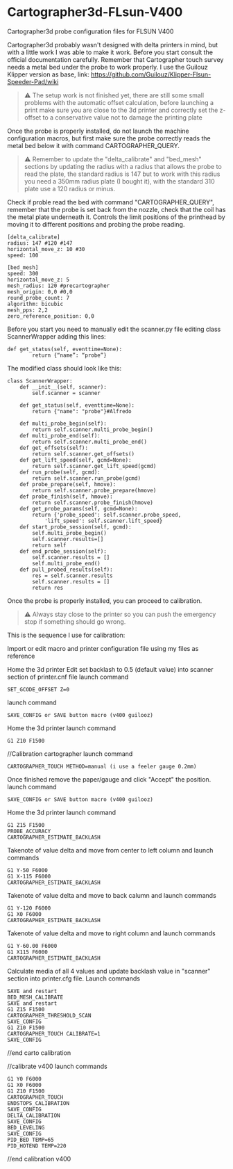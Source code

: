 # Cartographer3d-FLsun-V400
Cartographer3d probe configuration files for FLSUN V400

Cartographer3d probably wasn't designed with delta printers in mind, but with a little work I was able to make it work.
Before you start consult the official documentation carefully.
Remember that Cartographer touch survey needs a metal bed under the probe to work properly.
I use the Guilouz Klipper version as base, link: https://github.com/Guilouz/Klipper-Flsun-Speeder-Pad/wiki

> :warning: The setup work is not finished yet, there are still some small problems with the automatic offset calculation, before launching a print make sure you are close to the 3d printer and correctly set the z-offset to a conservative value not to damage the printing plate

Once the probe is properly installed, do not launch the machine configuration macros, but first make sure the probe correctly reads the metal bed below it with command CARTOGRAPHER_QUERY.

> :warning: Remember to update the "delta_calibrate" and "bed_mesh" sections by updating the radius with a radius that allows the probe to read the plate, the standard radius is 147 but to work with this radius you need a 350mm radius plate (I bought it), with the standard 310 plate use a 120 radius or minus.

Check if proble read the bed with command "CARTOGRAPHER_QUERY", remember that the probe is set back from the nozzle, check that the coil has the metal plate underneath it.
Controls the limit positions of the printhead by moving it to different positions and probing the probe reading.

```
[delta_calibrate]
radius: 147 #120 #147
horizontal_move_z: 10 #30
speed: 100

[bed_mesh]
speed: 300
horizontal_move_z: 5
mesh_radius: 120 #precartographer
mesh_origin: 0,0 #0,0
round_probe_count: 7
algorithm: bicubic
mesh_pps: 2,2
zero_reference_position: 0,0
```
Before you start you need to manually edit the scanner.py file editing class ScannerWrapper adding this lines:
```
def get_status(self, eventtime=None):
        return {“name”: “probe”}
```
The modified class should look like this:
```
class ScannerWrapper:
    def __init__(self, scanner):
        self.scanner = scanner

    def get_status(self, eventtime=None):
        return {"name": "probe"}#Alfredo
        
    def multi_probe_begin(self):
        return self.scanner.multi_probe_begin()
    def multi_probe_end(self):
        return self.scanner.multi_probe_end()
    def get_offsets(self):
        return self.scanner.get_offsets()
    def get_lift_speed(self, gcmd=None):
        return self.scanner.get_lift_speed(gcmd)
    def run_probe(self, gcmd):
        return self.scanner.run_probe(gcmd)
    def probe_prepare(self, hmove):
        return self.scanner.probe_prepare(hmove)
    def probe_finish(self, hmove):
        return self.scanner.probe_finish(hmove)
    def get_probe_params(self, gcmd=None):
        return {'probe_speed': self.scanner.probe_speed,
            'lift_speed': self.scanner.lift_speed}
    def start_probe_session(self, gcmd):
        self.multi_probe_begin()
        self.scanner.results=[]
        return self
    def end_probe_session(self):
        self.scanner.results = []
        self.multi_probe_end()
    def pull_probed_results(self):
        res = self.scanner.results
        self.scanner.results = []
        return res
```

Once the probe is properly installed, you can proceed to calibration.

> :warning: Always stay close to the printer so you can push the emergency stop if something should go wrong.

This is the sequence I use for calibration:

Import or edit macro and printer configuration file using my files as reference

Home the 3d printer
Edit set backlash to 0.5 (default value) into scanner section of printer.cnf file
launch command 
```
SET_GCODE_OFFSET Z=0
```
launch command
```
SAVE_CONFIG or SAVE button macro (v400 guilooz)
```
Home the 3d printer
launch command 
```
G1 Z10 F1500
```
//Calibration cartographer
launch command 
```
CARTOGRAPHER_TOUCH METHOD=manual (i use a feeler gauge 0.2mm)
```
Once finished remove the paper/gauge and click "Accept" the position.
launch command
```
SAVE_CONFIG or SAVE button macro (v400 guilooz)
```
Home the 3d printer
launch command
```
G1 Z15 F1500
PROBE_ACCURACY
CARTOGRAPHER_ESTIMATE_BACKLASH
```
Takenote of value delta and move from center to left column and launch commands
```
G1 Y-50 F6000
G1 X-115 F6000
CARTOGRAPHER_ESTIMATE_BACKLASH
```
Takenote of value delta and move to back calumn and launch commands
```
G1 Y-120 F6000
G1 X0 F6000
CARTOGRAPHER_ESTIMATE_BACKLASH
```
Takenote of value delta and move to right column and launch commands
```
G1 Y-60.00 F6000
G1 X115 F6000
CARTOGRAPHER_ESTIMATE_BACKLASH
```
Calculate media of all 4 values and update backlash value in "scanner" section into printer.cfg file.
Launch commands
```
SAVE and restart
BED_MESH_CALIBRATE
SAVE and restart
G1 Z15 F1500
CARTOGRAPHER_THRESHOLD_SCAN 
SAVE_CONFIG
G1 Z10 F1500
CARTOGRAPHER_TOUCH CALIBRATE=1 
SAVE_CONFIG
 ```
//end carto calibration

//calibrate v400
launch commands
```
G1 Y0 F6000
G1 X0 F6000
G1 Z10 F1500
CARTOGRAPHER_TOUCH
ENDSTOPS_CALIBRATION
SAVE_CONFIG
DELTA_CALIBRATION
SAVE_CONFIG
BED_LEVELING
SAVE_CONFIG
PID_BED TEMP=65
PID_HOTEND TEMP=220
```
//end calibration v400
